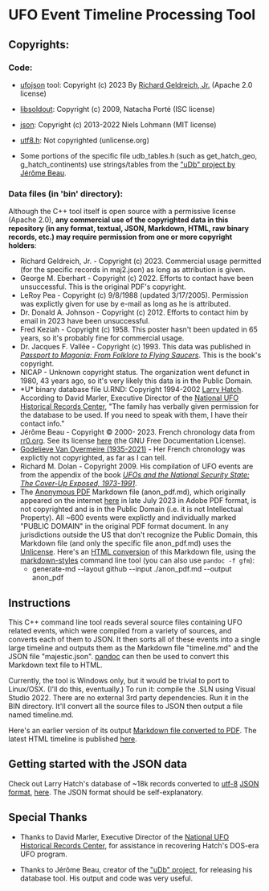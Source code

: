# UFO Event Timeline Processing Tool

## Copyrights:

### Code:
* [ufojson](https://github.com/richgel999/ufo_data) tool: Copyright (c) 2023 By [Richard Geldreich, Jr.](https://medium.com/@richgel99) (Apache 2.0 license)

* [libsoldout](https://github.com/faelys/libsoldout): Copyright (c) 2009, Natacha Porté (ISC license)

* [json](https://github.com/nlohmann/json): Copyright (c) 2013-2022 Niels Lohmann (MIT license)

* [utf8.h](https://github.com/sheredom/utf8.h): Not copyrighted (unlicense.org)

* Some portions of the specific file udb_tables.h (such as get_hatch_geo, g_hatch_continents) use strings/tables from the ["uDb" project by Jérôme Beau](https://github.com/RR0/uDb).

### Data files (in 'bin' directory): 
Although the C++ tool itself is open source with a permissive license (Apache 2.0), **any commercial use of the copyrighted data in this repository (in any format, textual, JSON, Markdown, HTML, raw binary records, etc.) may require permission from one or more copyright holders**:

* Richard Geldreich, Jr. - Copyright (c) 2023. Commercial usage permitted (for the specific records in maj2.json) as long as attribution is given.
* George M. Eberhart - Copyright (c) 2022. Efforts to contact have been unsuccessful. This is the original PDF's copyright.
* LeRoy Pea - Copyright (c) 9/8/1988 (updated 3/17/2005). Permission was explictly given for use by e-mail as long as he is attributed.
* Dr. Donald A. Johnson - Copyright (c) 2012. Efforts to contact him by email in 2023 have been unsuccessful.
* Fred Keziah - Copyright (c) 1958. This poster hasn't been updated in 65 years, so it's probably fine for commercial usage.
* Dr. Jacques F. Vallée - Copyright (c) 1993. This data was published in [_Passport to Magonia: From Folklore to Flying Saucers_](https://www.amazon.com/Passport-Magonia-Folklore-Flying-Saucers/dp/0987422480). This is the book's copyright.
* NICAP - Unknown copyright status. The organization went defunct in 1980, 43 years ago, so it's very likely this data is in the Public Domain.
* \*U\* binary database file U.RND: Copyright 1994-2002 [Larry Hatch](https://www.openminds.tv/larry-hatch-ufo-database-creator-remembered/42142). According to David Marler, Executive Director of the [National UFO Historical Records Center](http://www.nufohrc.org/), "The family has verbally given permission for the database to be used. If you need to speak with them, I have their contact info."
* Jérôme Beau - Copyright © 2000- 2023. French chronology data from [rr0.org](https://rr0.org/). See its license [here](https://rr0.org/Copyright.html) (the GNU Free Documentation License).
* [Godelieve Van Overmeire (1935-2021)](http://cobeps.org/fr/godelieve-van-overmeire) - Her French chronology was explictly not copyrighted, as far as I can tell.
* Richard M. Dolan - Copyright 2009. His compilation of UFO events are from the appendix of the book [_UFOs and the National Security State: The Cover-Up Exposed, 1973-1991_](https://www.amazon.com/UFOs-National-Security-State-Chronology-ebook/dp/B0C94W38QY).
* The [Anonymous PDF](https://github.com/richgel999/ufo_data/blob/main/bin/anon_pdf.md) Markdown file (anon_pdf.md), which originally appeared on the internet [here](https://pdfhost.io/v/gR8lAdgVd_Uap_Timeline_Prepared_By_Another) in late July 2023 in Adobe PDF format, is not copyrighted and is in the Public Domain (i.e. it is not Intellectual Property). All ~600 events were explictly and individually marked "PUBLIC DOMAIN" in the original PDF format document. In any jurisdictions outside the US that don't recognize the Public Domain, this Markdown file (and only the specific file anon_pdf.md) uses the [Unlicense](https://web.archive.org/web/20230426084039/https://unlicense.org/). Here's an [HTML conversion](http://subquantumtech.com/anon_pdf/anon_pdf.html) of this Markdown file, using the [markdown-styles](https://github.com/mixu/markdown-styles) command line tool (you can also use `pandoc -f gfm`):
   *  generate-md --layout github --input ./anon_pdf.md --output anon_pdf

## Instructions

This C++ command line tool reads several source files containing UFO related events, which were compiled from a variety of sources, and converts each of them to JSON. It then sorts all of these events into a single large timeline and outputs them as the Markdown file "timeline.md" and the JSON file "majestic.json". [pandoc](https://pandoc.org/) can then be used to convert this Markdown text file to HTML.

Currently, the tool is Windows only, but it would be trivial to port to Linux/OSX. (I'll do this, eventually.) To run it: compile the .SLN using Visual Studio 2022. There are no external 3rd party dependencies. Run it in the BIN directory. It'll convert all the source files to JSON then output a file named timeline.md. 

Here's an earlier version of its output [Markdown file converted to PDF](ufo_timeline_v1_04.pdf). The latest HTML timeline is published [here](http://www.subquantumtech.com/timeline/timeline.html).

## Getting started with the JSON data

Check out Larry Hatch's database of ~18k records converted to [utf-8](https://en.wikipedia.org/wiki/UTF-8) [JSON format](https://www.json.org/json-en.html), [here](https://github.com/richgel999/ufo_data/blob/main/bin/hatch_udb.json). The JSON format should be self-explanatory. 

## Special Thanks

* Thanks to David Marler, Executive Director of the [National UFO Historical Records Center](http://www.nufohrc.org/), for assistance in recovering Hatch's DOS-era UFO program.

* Thanks to Jérôme Beau, creator of the ["uDb" project](https://github.com/RR0/uDb), for releasing his database tool. His output and code was very useful.
